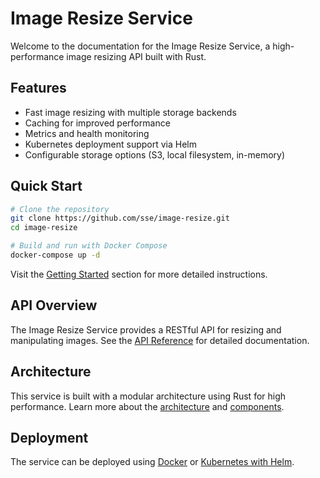 # Image Resize Service

Welcome to the documentation for the Image Resize Service, a high-performance image resizing API built with Rust.

## Features

- Fast image resizing with multiple storage backends
- Caching for improved performance
- Metrics and health monitoring
- Kubernetes deployment support via Helm
- Configurable storage options (S3, local filesystem, in-memory)

## Quick Start

```bash
# Clone the repository
git clone https://github.com/sse/image-resize.git
cd image-resize

# Build and run with Docker Compose
docker-compose up -d
```

Visit the [Getting Started](getting-started/installation.md) section for more detailed instructions.

## API Overview

The Image Resize Service provides a RESTful API for resizing and manipulating images. See the [API Reference](user-guide/api-reference.md) for detailed documentation.

## Architecture

This service is built with a modular architecture using Rust for high performance. Learn more about the [architecture](architecture/overview.md) and [components](architecture/components.md).

## Deployment

The service can be deployed using [Docker](deployment/docker.md) or [Kubernetes with Helm](deployment/helm-chart.md).